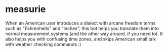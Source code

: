 # measurie
When an American user introduces a dialect with arcane freedom terms such as "Fahrenheits" and "inches", this bot helps you translate them into normal measurement systems (and the other way around, if you need to). It also helps you with confusing time zones, and skips American small talk with weather checking commands :)

